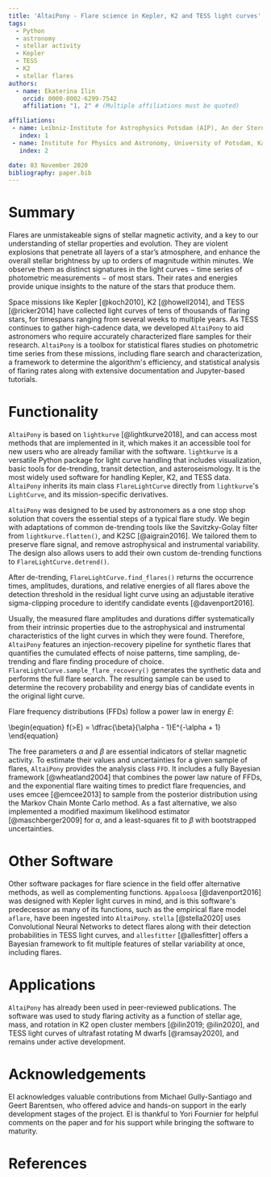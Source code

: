 ```yaml
---
title: 'AltaiPony - Flare science in Kepler, K2 and TESS light curves'
tags:
  - Python
  - astronomy
  - stellar activity
  - Kepler
  - TESS
  - K2
  - stellar flares
authors:
  - name: Ekaterina Ilin
    orcid: 0000-0002-6299-7542
    affiliation: "1, 2" # (Multiple affiliations must be quoted)

affiliations:
 - name: Leibniz-Institute for Astrophysics Potsdam (AIP), An der Sternwarte 16, 14482 Potsdam, Germany
   index: 1
 - name: Institute for Physics and Astronomy, University of Potsdam, Karl-Liebknecht-Str. 24/25, 14476 Potsdam, Germany
   index: 2

date: 03 November 2020
bibliography: paper.bib
---
```


# Summary 

Flares are unmistakeable signs of stellar magnetic activity, and a key to our understanding
of stellar properties and evolution. They are violent explosions that penetrate 
all layers of a star’s atmosphere, and enhance the overall stellar
brightness by up to orders of magnitude within minutes. We observe them as distinct
signatures in the light curves $-$ time series of photometric measurements $-$ of 
most stars. Their rates and energies provide
unique insights to the nature of the stars that produce them. 

Space missions like Kepler [@koch2010], K2 [@howell2014], and TESS [@ricker2014] have
 collected light curves of tens of thousands of flaring stars, for timespans ranging from several weeks
to multiple years. As TESS continues to gather high-cadence data, we developed `AltaiPony` to aid
astronomers who require accurately characterized flare samples for their research. 
`AltaiPony` is a toolbox for statistical flares studies on photometric time series from these missions, including flare search 
and characterization, a framework to determine the algorithm's efficiency, and statistical analysis 
of flaring rates along with extensive documentation and Jupyter-based tutorials.

# Functionality

`AltaiPony` is based on `lightkurve` [@lightkurve2018], and can access most 
methods that are implemented in it, which makes it an accessible tool for new 
users who are already familiar with the software. `lightkurve` is a versatile
Python package for light curve handling that includes visualization, basic tools for 
de-trending, transit detection, and asteroseismology. It is the most widely 
used software for handling Kepler, K2, and TESS data. `AltaiPony` inherits its main
class `FlareLightCurve` directly from `lightkurve`'s `LightCurve`, and its mission-specific
derivatives.

`AltaiPony` was designed to be used by astronomers as a one stop shop 
solution that covers the essential steps of a typical flare study. We begin with
adaptations of common de-trending tools like the Savitzky-Golay filter
from `lightkurve.flatten()`, and K2SC [@aigrain2016]. We tailored them 
to preserve flare signal, and remove astrophysical and instrumental variability. 
The design also allows users to add their own custom de-trending functions to `FlareLightCurve.detrend()`.

After de-trending, `FlareLightCurve.find_flares()` returns the occurrence times, amplitudes, durations, 
and relative energies of all flares above the detection threshold in the residual light curve using an adjustable iterative 
sigma-clipping procedure to identify candidate events [@davenport2016]. 

Usually, the measured flare amplitudes and durations differ systematically from their intrinsic properties 
due to the astrophysical and instrumental characteristics of the light curves in which they were found. 
Therefore, `AltaiPony` features an injection-recovery pipeline for 
synthetic flares that quantifies the cumulated effects
 of noise patterns, time sampling, de-trending and flare finding procedure of choice. 
`FlareLightCurve.sample_flare_recovery()` generates the synthetic data and performs
the full flare search. The resulting sample can be used to determine the recovery 
probability and energy bias of candidate events in the original light curve.

Flare frequency distributions (FFDs) follow a power law in energy $E$:

\begin{equation}
f(>E) = \dfrac{\beta}{\alpha - 1}E^{-\alpha + 1}
\end{equation}

The free parameters $\alpha$ and $\beta$ are essential indicators of stellar magnetic activity.
 To estimate their values and uncertainties for a given sample
 of flares, `AltaiPony` provides the analysis class `FFD`. It includes a fully Bayesian framework [@wheatland2004] that 
combines the power law nature of FFDs, and the exponential flare waiting times 
to predict flare frequencies, and uses emcee [@emcee2013] to sample from the posterior distribution using 
the Markov Chain Monte Carlo method. As a fast alternative, we also implemented a modified maximum likelihood estimator 
[@maschberger2009] for $\alpha$, and a least-squares fit to $\beta$ with 
bootstrapped uncertainties.

# Other Software

Other software packages for flare science in the field offer alternative methods, as well as complementing functions. `Appaloosa` [@davenport2016] was designed with Kepler light curves in mind, and is this software's predecessor as many of its functions, such as the empirical flare model `aflare`, have been ingested into `AltaiPony`. `stella` [@stella2020] uses Convolutional Neural Networks to detect flares along with their detection probabilities in TESS light curves, and `allesfitter` [@allesfitter] offers a Bayesian framework to fit multiple features of stellar variability at once, including flares.

# Applications

`AltaiPony` has already been used in peer-reviewed publications. The software was used to study flaring activity as a function of stellar age, mass, and rotation in K2 open cluster members [@ilin2019; @ilin2020], and TESS light curves of ultrafast rotating M dwarfs [@ramsay2020], and remains under active development.

# Acknowledgements

EI acknowledges valuable contributions from Michael Gully-Santiago and Geert Barentsen,
who offered advice and hands-on support in the early development
stages of the project. EI is thankful to Yori Fournier for helpful comments on the paper
and for his support while bringing the software to maturity.

# References
